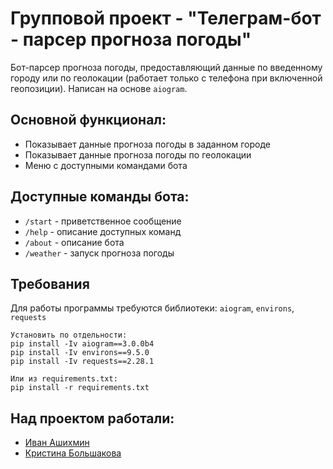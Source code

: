 # Групповой проект - "Телеграм-бот - парсер прогноза погоды"

Бот-парсер прогноза погоды, предоставляющий данные по введенному городу или по геолокации (работает только с телефона при включенной геопозиции).
Написан на основе `aiogram`.

## Основной функционал:

- Показывает данные прогноза погоды в заданном городе 
- Показывает данные прогноза погоды по геолокации
- Меню с доступными командами бота

## Доступные команды бота:

- `/start` - приветственное сообщение
- `/help` - описание доступных команд
- `/about` - описание бота
- `/weather` - запуск прогноза погоды

## Требования

Для работы программы требуются библиотеки: `aiogram`, `environs`, `requests`

```commandline
Установить по отдельности:
pip install -Iv aiogram==3.0.0b4
pip install -Iv environs==9.5.0
pip install -Iv requests==2.28.1

Или из requirements.txt:
pip install -r requirements.txt
```

## Над проектом работали:
- [Иван Ашихмин](https://github.com/proDreams)
- [Кристина Большакова](https://github.com/KristinaBolshakova)